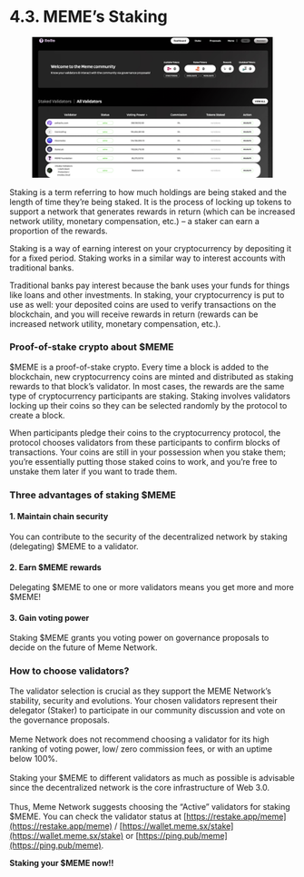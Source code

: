 # 4.3. MEME’s Staking

<figure><img src="../.gitbook/assets/meme_stake_web.jpg" alt=""><figcaption></figcaption></figure>

Staking is a term referring to how much holdings are being staked and the length of time they’re being staked. It is the process of locking up tokens to support a network that generates rewards in return (which can be increased network utility, monetary compensation, etc.) – a staker can earn a proportion of the rewards.&#x20;

Staking is a way of earning interest on your cryptocurrency by depositing it for a fixed period. Staking works in a similar way to interest accounts with traditional banks.&#x20;

Traditional banks pay interest because the bank uses your funds for things like loans and other investments. In staking, your cryptocurrency is put to use as well: your deposited coins are used to verify transactions on the blockchain, and you will receive rewards in return (rewards can be increased network utility, monetary compensation, etc.).

### Proof-of-stake crypto about $MEME

$MEME is a proof-of-stake crypto. Every time a block is added to the blockchain, new cryptocurrency coins are minted and distributed as staking rewards to that block’s validator. In most cases, the rewards are the same type of cryptocurrency participants are staking. Staking involves validators locking up their coins so they can be selected randomly by the protocol to create a block.&#x20;

When participants pledge their coins to the cryptocurrency protocol, the protocol chooses validators from these participants to confirm blocks of transactions. Your coins are still in your possession when you stake them; you’re essentially putting those staked coins to work, and you’re free to unstake them later if you want to trade them.

### **Three advantages of staking $MEME**

#### **1.**  Maintain chain security

You can contribute to the security of the decentralized network by staking (delegating) $MEME to a validator.

#### **2. Earn $MEME rewards**

Delegating $MEME to one or more validators means you get more and more $MEME!

#### **3. Gain voting power**

Staking $MEME grants you voting power on governance proposals to decide on the future of Meme Network.

### **How to choose validators?**

The validator selection is crucial as they support the MEME Network’s stability, security and evolutions. Your chosen validators represent their delegator (Staker) to participate in our community discussion and vote on the governance proposals.  \
\
Meme Network does not recommend choosing a validator for its high ranking of voting power, low/ zero commission fees, or with an uptime below 100%. \
\
Staking your $MEME to different validators as much as possible is advisable since the decentralized network is the core infrastructure of Web 3.0. \
\
Thus, Meme Network suggests choosing the “Active” validators for staking $MEME. You can check the validator status at [https://restake.app/meme](https://restake.app/meme) / [https://wallet.meme.sx/stake](https://wallet.meme.sx/stake) or [https://ping.pub/meme](https://ping.pub/meme).

**Staking your $MEME now!!**
